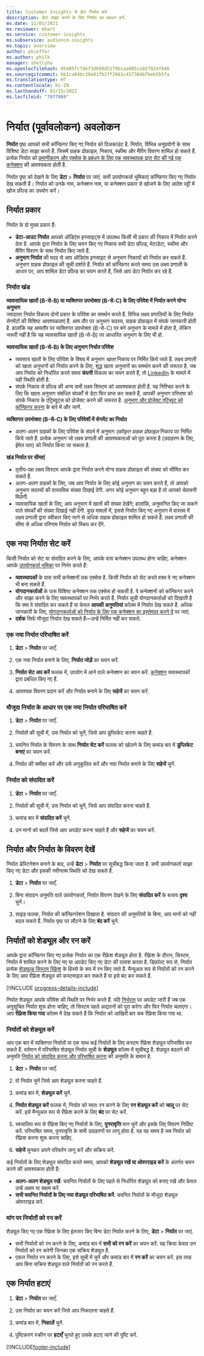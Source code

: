 ```yaml
---
title: Customer Insights से डेटा निर्यात करें
description: डेटा साझा करने के लिए निर्यात का प्रबंधन करें.
ms.date: 11/01/2021
ms.reviewer: mhart
ms.service: customer-insights
ms.subservice: audience-insights
ms.topic: overview
author: pkieffer
ms.author: philk
manager: shellyha
ms.openlocfilehash: 05485fc7def3d699d5179bcaa005ceb57024f840
ms.sourcegitcommit: bb1ca84bc38e81fb2ff2961c457384b7beb5b5fa
ms.translationtype: HT
ms.contentlocale: hi-IN
ms.lasthandoff: 01/15/2022
ms.locfileid: "7977969"
---
```

# <a name="exports-preview-overview"></a>निर्यात (पूर्वावलोकन) अवलोकन

**निर्यात** पृष्ठ आपको सभी कॉन्फ़िगर किए गए निर्यात को दिअकाउंट है. निर्यात, विभिन्न अनुप्रयोगों के साथ विशिष्ट डेटा साझा करते हैं. जिसमें ग्राहक प्रोफ़ाइल, निकाय, स्कीमा और मैपिंग विवरण शामिल हो सकते हैं. प्रत्येक निर्यात को [प्रमाणीकरण और एक्सेस के प्रबंधन के लिए एक व्यवस्थापक द्वारा सेट की गई एक कनेक्शन](connections.md) की आवश्यकता होती है.

निर्यात पृष्ठ को देखने के लिए **डेटा** > **निर्यात** पर जाएं. सभी उपयोगकर्ता भूमिकाएं कॉन्फ़िगर किए गए निर्यात देख सकती हैं। निर्यात को उनके नाम, कनेक्शन नाम, या कनेक्शन प्रकार से खोजने के लिए आदेश पट्टी में खोज फ़ील्ड का उपयोग करें।

## <a name="export-types"></a>निर्यात प्रकार

निर्यात के दो मुख्य प्रकार हैं:  

- **डेटा-आउट निर्यात** आपको ऑडिएंस इनसाइट्स में उपलब्ध किसी भी प्रकार की निकाय में निर्यात करने देता है. आपके द्वारा निर्यात के लिए चयन किए गए निकाय सभी डेटा फ़ील्ड, मेटाडेटा, स्कीमा और मैपिंग विवरण के साथ निर्यात किए जाते हैं. 
- **अनुभाग निर्यात** की मदद से आप ऑडिएंस इनसाइट से अनुभाग निकायों को निर्यात कर सकते हैं. अनुभाग ग्राहक प्रोफ़ाइल की सूची दर्शाते हैं. निर्यात को कॉन्फ़िगर करते समय उस लक्ष्य प्रणाली के आधार पर, आप शामिल डेटा फ़ील्ड का चयन करते हैं, जिसे आप डेटा निर्यात कर रहे हैं. 

### <a name="export-segments"></a>निर्यात खंड

**व्यावसायिक खातों (B-से-B) या व्यक्तिगत उपभोक्ता (B-से-C) के लिए परिवेश में निर्यात करने योग्य अनुभाग**  
ज्यादातर निर्यात विकल्प दोनों प्रकार के परिवेश का समर्थन करते हैं. विभिन्न लक्ष्य प्रणालियों के लिए निर्यात सेगमेंटों की विशिष्ट आवश्यकताएं हैं. आम तौर पर अनुभाग सदस्य, ग्राहक प्रोफ़ाइल में संपर्क जानकारी होती है. हालांकि यह आमतौर पर व्यक्तिगत उपभोक्ता (B-से-C) पर बने अनुभाग के मामले में होता है, लेकिन जरूरी नहीं है कि यह व्यावसायिक खातों (B-से-B) पर आधारित अनुभाग के लिए भी हो. 

**व्यावसायिक खातों (B-से-B) के लिए अनुभाग निर्यात परिवेश**  
- व्यवसाय खातों के लिए परिवेश के विषय में अनुभाग *खाता* निकाय पर निर्मित किये जाते हैं. लक्ष्य प्रणाली को खाता अनुभागों को निर्यात करने के लिए, शुद्ध खाता अनुभागों का समर्थन करने की जरूरत है. जब आप निर्यात को निर्धारित करते समय **कंपनी** विकल्प का चयन करते हैं, तो [LinkedIn](export-linkedin-ads.md) के मामले में यही स्थिति होती है.
- संपर्क निकाय से फ़ील्ड की अन्य सभी लक्ष्य सिस्टम को आवश्यकता होती है. यह निश्चित करने के लिए कि खाता अनुभाग संबंधित संपर्कों से डेटा फिर प्राप्त कर सकते हैं, आपकी अनुभाग परिभाषा को संपर्क निकाय के एट्रिब्यूट्स को प्रोजेक्ट करने की जरूरत है. [अनुभाग और प्रोजेक्ट एट्रिब्यूट को कॉन्फ़िगर करना](segment-builder.md) के बारे में और जानें.

**व्यक्तिगत उपभोक्ता (B-से-C) के लिए परिवेशों में सेगमेंट का निर्यात**  
- अलग-अलग ग्राहकों के लिए परिवेश के संदर्भ में अनुभाग *एकीकृत ग्राहक प्रोफ़ाइल* निकाय पर निर्मित किये जाते हैं. प्रत्येक अनुभाग जो लक्ष्य प्रणाली की आवश्यकताओं को पूरा करता है (उदाहरण के लिए, ईमेल पता) को निर्यात किया जा सकता है.

**खंड निर्यात पर सीमाएं**  
- तृतीय-पक्ष लक्ष्य सिस्टम आपके द्वारा निर्यात करने योग्य ग्राहक प्रोफ़ाइल की संख्या को सीमित कर सकते हैं. 
- अलग-अलग ग्राहकों के लिए, जब आप निर्यात के लिए कोई अनुभाग का चयन करते हैं, तो आपको अनुभाग सदस्यों की वास्तविक संख्या दिखाई देगी. अगर कोई अनुभाग बहुत बड़ा है तो आपको चेतावनी मिलेगी. 
- व्यावसायिक खातों के लिए, आप अनुभाग में खातों की संख्या देखेंगे; हालांकि, अनुमानित किए जा सकने वाले संपर्कों की संख्या दिखाई नहीं देगी. कुछ मामलों में, इससे निर्यात किए गए अनुभाग में वास्तव में लक्ष्य प्रणाली द्वारा स्वीकार किए जाने से अधिक ग्राहक प्रोफ़ाइल शामिल हो सकते हैं. लक्ष्य प्रणाली की सीमा से अधिक परिणाम निर्यात को स्किप कर देंगे. 

## <a name="set-up-a-new-export"></a>एक नया निर्यात सेट करें  
किसी निर्यात को सेट या संपादित करने के लिए, आपके पास कनेक्शन उपलब्ध होना चाहिए. कनेक्शन आपके [उपयोगकर्ता भूमिका](permissions.md) पर निर्भर करते हैं:
- **व्यवस्थापकों** के पास सभी कनेक्शनों तक एक्सेस है. किसी निर्यात को सेट करते वक्त वे नए कनेक्शन भी बना सकते हैं.
- **योगदानकर्ताओं** के पास विशिष्ट कनेक्शन तक एक्सेस हो सकती है. वे कनेक्शनों को कॉन्फ़िगर करने और साझा करने के लिए व्यवस्थापकों पर निर्भर करते हैं. निर्यात सूची योगदानकर्ताओं को दिखाती है कि क्या वे संपादित कर सकते हैं या केवल **आपकी अनुमतियां** कॉलम में निर्यात देख सकते हैं. अधिक जानकारी के लिए, [योगदानकर्ताओं को निर्यात के लिए एक कनेक्शन का इस्तेमाल करने दें](connections.md#allow-contributors-to-use-a-connection-for-exports) पर जाएं.
- **दर्शक** सिर्फ मौजूदा निर्यात देख सकते हैं—उन्हें निर्मित नहीं कर सकते.

### <a name="define-a-new-export"></a>एक नया निर्यात परिभाषित करें

1. **डेटा** > **निर्यात** पर जाएँ.

1. एक नया निर्यात बनाने के लिए, **निर्यात जोड़ें** का चयन करें.

1. **निर्यात सेट अप करें** फलक में, उपयोग में आने वाले कनेक्शन का चयन करें. [कनेक्शन](connections.md) व्यवस्थापकों द्वारा प्रबंधित किए गए हैं. 

1. आवश्यक विवरण प्रदान करें और निर्यात बनाने के लिए **सहेजें** का चयन करें.

### <a name="define-a-new-export-based-on-an-existing-export"></a>मौजूदा निर्यात के आधार पर एक नया निर्यात परिभाषित करें

1. **डेटा** > **निर्यात** पर जाएँ.

1. निर्यातों की सूची में, उस निर्यात को चुनें, जिसे आप डुप्लिकेट करना चाहते हैं.

1. चयनित निर्यात के विवरण के साथ **निर्यात सेट करें** फलक को खोलने के लिए कमांड बार में **डुप्लिकेट बनाएं** का चयन करें.

1. निर्यात की समीक्षा करें और उसे अनुकूलित करें और नया निर्यात बनाने के लिए **सहेजें** चुनें.

### <a name="edit-an-export"></a>निर्यात को संपादित करें

1. **डेटा** > **निर्यात** पर जाएँ.

1. निर्यातों की सूची में, उस निर्यात को चुनें, जिसे आप संपादित करना चाहते हैं.

1. कमांड बार में **संपादित करें** चुनें.

1. उन मानों को बदलें जिसे आप अपडेट करना चाहते हैं और **सहेजें** का चयन करें.

## <a name="view-exports-and-export-details"></a>निर्यात और निर्यात के विवरण देखें

निर्यात डेस्टिनेशन बनाने के बाद, उन्हें **डेटा** > **निर्यात** पर सूचीबद्ध किया जाता है. सभी उपयोगकर्ता साझा किए गए डेटा और इसकी नवीनतम स्थिति को देख सकते हैं.

1. **डेटा** > **निर्यात** पर जाएँ.

1. बिना संपादन अनुमति वाले उपयोगकर्ता, निर्यात विवरण देखने के लिए **संपादित करें** के बजाय **दृश्य** चुनें।

1. साइड फलक, निर्यात की कॉन्फ़िगरेशन दिखाता है. संपादन की अनुमतियों के बिना, आप मानों को नहीं बदल सकते हैं. निर्यात पृष्ठ पर लौटने के लिए **बंद करें** चुनें.

## <a name="schedule-and-run-exports"></a>निर्यातों को शेड्यूल और रन करें

आपके द्वारा कॉन्फ़िगर किए गए प्रत्येक निर्यात का एक रीफ़्रेश शेड्यूल होता है. रीफ़्रेश के दौरान, सिस्टम, निर्यात में शामिल करने के लिए नए या अपडेट किए गए डेटा की तलाश करता है. डिफ़ॉल्ट रूप से, निर्यात प्रत्येक [शेड्यूल्ड सिस्टम रिफ्रेश](system.md#schedule-tab) के हिस्से के रूप में रन किए जाते हैं. मैन्युअल रूप से निर्यातों को रन करने के लिए आप रीफ़्रेश शेड्यूल को कस्टमाइज़ कर सकते हैं या इसे बंद कर सकते हैं.

[!INCLUDE [progress-details-include](../includes/progress-details-pane.md)]

निर्यात शेड्यूल आपके परिवेश की स्थिति पर निर्भर करते हैं. यदि [निर्भरता](system.md#refresh-processes) पर अपडेट जारी हैं जब एक अनुसूचित निर्यात शुरू होना चाहिए, तो सिस्टम पहले अद्यतनों को पूरा करेगा और फिर निर्यात चलाएगा। आप **रीफ़्रेश किया गया** कॉलम में देख सकते हैं कि निर्यात को आखिरी बार कब रीफ्रेश किया गया था.

### <a name="schedule-exports"></a>निर्यातों को शेड्यूल करें

आप एक बार में व्यक्तिगत निर्यातों या एक साथ कई निर्यातों के लिए कस्टम रीफ्रेश शेड्यूल परिभाषित कर सकते हैं. वर्तमान में परिभाषित शेड्यूल निर्यात सूची के **शेड्यूल** कॉलम में सूचीबद्ध है. शेड्यूल बदलने की अनुमति [निर्यात को संपादित करना और परिभाषित करना](export-destinations.md#set-up-a-new-export) की अनुमति के समान है. 

1. **डेटा** > **निर्यात** पर जाएँ.

1. वो निर्यात चुनें जिसे आप शेड्यूल करना चाहते हैं.

1. कमांड बार में, **शेड्यूल करें** चुनें.

1. **निर्यात शेड्यूल करें** फलक में, निर्यात को स्वतः रन करने के लिए **रन शेड्यूल करें** को **चालू** पर सेट करें. इसे मैन्युअल रूप से रीफ्रेश करने के लिए **बंद** पर सेट करें.

1. स्वचालित रूप से रीफ़्रेश किए गए निर्यातों के लिए, **पुनरावृत्ति** मान चुनें और इसके लिए विवरण निर्दिष्ट करें. परिभाषित समय, पुनरावृत्ति के सभी उदाहरणों पर लागू होता है. यह वह समय है जब निर्यात को रीफ़्रेश करना शुरू करना चाहिए.

1. **सहेजें** चुनकर अपने परिवर्तन लागू करें और सक्रिय करें.

कई निर्यातों के लिए शेड्यूल संपादित करते समय, आपको **शेड्यूल रखें या ओवरराइड करें** के अंतर्गत चयन करने की आवश्यकता होती है:
- **अलग-अलग शेड्यूल रखें**: चयनित निर्यातों के लिए पहले से निर्धारित शेड्यूल को बनाए रखें और केवल उन्हें अक्षम या सक्षम करें.
- **सभी चयनित निर्यातों के लिए नया शेड्यूल परिभाषित करें**: चयनित निर्यातों के मौजूदा शेड्यूल ओवरराइड करें.

### <a name="run-exports-on-demand"></a>मांग पर निर्यातों को रन करें

शेड्यूल किए गए एक रिफ्रेश के लिए इंतजार किए बिना डेटा निर्यात करने के लिए, **डेटा** > **निर्यात** पर जाएं.

- सभी निर्यातों को रन करने के लिए, कमांड बार में **सभी को रन करें** का चयन करें. यह क्रिया केवल उन निर्यातों को रन करेगी जिनका एक सक्रिय शेड्यूल है.
- एकल निर्यात रन करने के लिए, इसे सूची में चुनें और कमांड बार में **रन करें** का चयन करें. इस तरह आप बिना सक्रिय शेड्यूल वाले निर्यातों को रन करते हैं. 

## <a name="remove-an-export"></a>एक निर्यात हटाएं

1. **डेटा** > **निर्यात** पर जाएँ.

1. उस निर्यात का चयन करें जिसे आप निकालना चाहते हैं.

1. कमांड बार में, **निकालें** चुनें.

1. पुष्टिकरण स्क्रीन पर **हटाएँ** चुनते हुए उसके हटाए जाने की पुष्टि करें.


[!INCLUDE[footer-include](../includes/footer-banner.md)]
